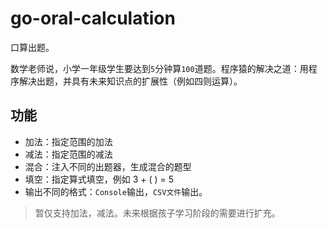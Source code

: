 # go-oral-calculation

口算出题。

数学老师说，小学一年级学生要达到`5`分钟算`100`道题。程序猿的解决之道：用程序解决出题，并具有未来知识点的扩展性（例如四则运算）。

## 功能

* 加法：指定范围的加法
* 减法：指定范围的减法
* 混合：注入不同的出题器，生成混合的题型
* 填空：指定算式填空，例如 3 + (   ) = 5
* 输出不同的格式：`Console`输出，`CSV文件`输出。

> 暂仅支持加法，减法。未来根据孩子学习阶段的需要进行扩充。
